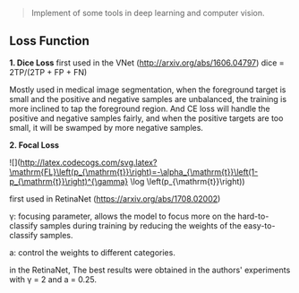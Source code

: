 > Implement of some tools in deep learning and computer vision.

## Loss Function 

**1. Dice Loss**
first used in the VNet (http://arxiv.org/abs/1606.04797)
dice = 2TP/(2TP + FP + FN)

Mostly used in medical image segmentation, when the foreground target is small and the positive and negative samples are unbalanced, the training is more inclined to tap the foreground region. And CE loss will handle the positive and negative samples fairly, and when the positive targets are too small, it will be swamped by more negative samples.

**2. Focal Loss**

![](http://latex.codecogs.com/svg.latex?\mathrm{FL}\left(p_{\mathrm{t}}\right)=-\alpha_{\mathrm{t}}\left(1-p_{\mathrm{t}}\right)^{\gamma} \log \left(p_{\mathrm{t}}\right))

first used in RetinaNet (https://arxiv.org/abs/1708.02002)

γ: focusing parameter, allows the model to focus more on the hard-to-classify samples during training by reducing the weights of the easy-to-classify samples.

a: control the weights to different categories.

in the RetinaNet, The best results were obtained in the authors' experiments with γ = 2 and a = 0.25.